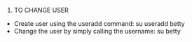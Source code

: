 1. TO CHANGE USER
- Create user using the useradd command:
su useradd betty
- Change the user by simply calling the username: su betty 
